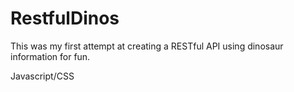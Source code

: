 # RestfulDinos

This was my first attempt at creating a RESTful API using dinosaur information for fun.

Javascript/CSS

